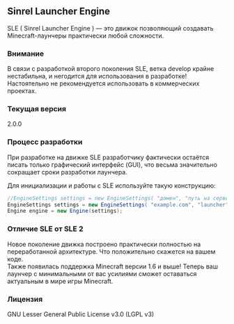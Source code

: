 ﻿## Sinrel Launcher Engine  
SLE ( Sinrel Launcher Engine ) — это движок позволяющий создавать Minecraft-лаунчеры практически любой сложности.  

### Внимание
В связи с разработкой второго поколения SLE, ветка develop крайне нестабильна, и негодится для использования в разработке!  
Настоятельно не рекомендуется использовать в коммерческих проектах.
  
### Текущая версия  
2.0.0

### Процесс разработки  
При разработке на движке SLE разработчику фактически остаётся писать только графический интерфейс (GUI), что весьма значительно сокращает сроки разработки лаунчера.  

Для инициализации и работы с SLE используйте такую конструкцию:
```Java
//EngineSettings settings = new EngineSettings( "домен", "путь на сервере", "рабочая папка", "версия", "код версии");
EngineSettings settings = new EngineSettings( "example.com", "launcher", "minecraft", "0.1", 1 );
Engine engine = new Engine(settings);
```  

### Отличие SLE от SLE 2
Новое поколение движка построено практически полностью на переработанной архитектуре. Что положительно скажется на вашем коде.  
Также появилась поддержка Minecraft версии 1.6 и выше! Теперь ваш лаунчер с минимальными от вас усилиями сможет оставаться актуальным в мире игры Minecraft. 

### Лицензия  
GNU Lesser General Public License v3.0 (LGPL v3)
                       